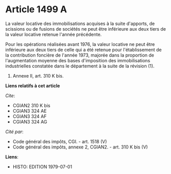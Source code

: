 # Article 1499 A

La valeur locative des immobilisations acquises à la suite d'apports, de scissions ou de fusions de sociétés ne peut être
inférieure aux deux tiers de la valeur locative retenue l'année précédente.

Pour les opérations réalisées avant 1976, la valeur locative ne peut être inférieure aux deux tiers de celle qui a été
retenue pour l'établissement de la contribution foncière de l'année 1973, majorée dans la proportion de l'augmentation
moyenne des bases d'imposition des immobilisations industrielles constatée dans le département à la suite de la révision (1).

1)  Annexe II, art. 310 K bis.

**Liens relatifs à cet article**

_Cite_:

  - CGIAN2 310 K bis
  - CGIAN3 324 AE
  - CGIAN3 324 AF
  - CGIAN3 324 AG

_Cité par_:

  - Code général des impôts, CGI. - art. 1518 (V)
  - Code général des impôts, annexe 2, CGIAN2. - art. 310 K bis (V)

**Liens**:

  - HISTO: EDITION 1979-07-01
